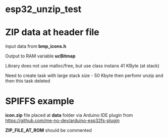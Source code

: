 # esp32_unzip_test

# ZIP data at header file
Input data from **bmp_icons.h**

Output to RAM variable **ucBitmap**

Library does not use malloc/free, but use class instans 41 KByte (at stack)

Need to create task with large stack size - 50 Kbyte then perfomr unzip and then this task deleted

# SPIFFS example
**icon.zip** file placed at **data** folder via Arduino IDE plugin from https://github.com/me-no-dev/arduino-esp32fs-plugin

**ZIP_FILE_AT_ROM** should be commented